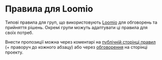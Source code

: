 # Правила для Loomio

Типові правила для груп, що використовують [Loomio](https://www.loomio.org/) для обговорень та прийняття рішень. Окремі групи можуть адаптувати ці правила для своїх потреб.

Внести пропозиції можна через коментарі на [публічній сторінці правил](https://b2future.gitbooks.io/rules-for-loomio/content/) \(+ праворуч до кожного абзацу\) або через [обговорення](https://www.gitbook.com/book/b2future/rules-for-loomio/discussions) на сторінці проекту.


